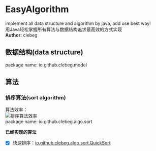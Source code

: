# EasyAlgorithm
implement all data structure and algorithm by java, add use best way!      
用Java轻松掌握所有算法与数据结构追求最高效的方式实现     
**Author:** clebeg

## 数据结构(data structure)
package name: io.github.clebeg.model

## 算法
### 排序算法(sort algorithm)
算法效率：    
![排序算法效率](https://images2015.cnblogs.com/blog/975503/201702/975503-20170214211234550-1109833343.png)    
package name: io.github.clebeg.algo.sort     

**已经实现的算法**
- [x] 快速排序：[io.github.clebeg.algo.sort.QuickSort](https://github.com/clebeg/EasyAlgorithm/blob/master/src/main/java/io/github/clebeg/algo/sort/QuickSort.java)
